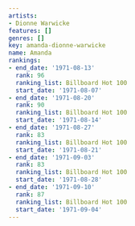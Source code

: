 ```yaml
---
artists:
- Dionne Warwicke
features: []
genres: []
key: amanda-dionne-warwicke
name: Amanda
rankings:
- end_date: '1971-08-13'
  rank: 96
  ranking_list: Billboard Hot 100
  start_date: '1971-08-07'
- end_date: '1971-08-20'
  rank: 90
  ranking_list: Billboard Hot 100
  start_date: '1971-08-14'
- end_date: '1971-08-27'
  rank: 83
  ranking_list: Billboard Hot 100
  start_date: '1971-08-21'
- end_date: '1971-09-03'
  rank: 83
  ranking_list: Billboard Hot 100
  start_date: '1971-08-28'
- end_date: '1971-09-10'
  rank: 87
  ranking_list: Billboard Hot 100
  start_date: '1971-09-04'
---
```


